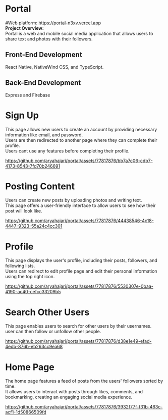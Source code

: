 # Portal
#Web platform:  https://portal-n3xv.vercel.app </br>
**Project Overview:**  
Portal is a web and mobile social media application that allows users to share text and photos with their followers.

## Front-End Development
React Native, NativeWind CSS, and TypeScript.

## Back-End Development
Express and Firebase

<h1>Sign Up</h1>
<p>
This page allows new users to create an account by providing necessary information like email, and password.</br>
Users are then redirected to another page where they can complete their profile. </br>
Users cant use any features before completing their profile.
</p>

https://github.com/aryahajari/portal/assets/77817876/bb7a7c06-cdb7-4173-8543-7fd70b246691

<h1>Posting Content</h1>
<p>
Users can create new posts by uploading photos and writing text.</br>
This page offers a user-friendly interface to allow users to see how their post will look like.
</p>

https://github.com/aryahajari/portal/assets/77817876/44438546-4c18-4447-9323-55a24c4cc301

<h1>Profile</h1>
<p>
This page displays the user's profile, including their posts, followers, and following lists.</br>
Users can redirect to edit profile page and edit their personal information using the top right icon.
</p>

https://github.com/aryahajari/portal/assets/77817876/5530307e-0baa-4190-ac40-cefcc33209b5

<h1>Search Other Users</h1>
<p>
This page enables users to search for other users by their usernames.</br>
user can then follow or unfollow other people.
</p>

https://github.com/aryahajari/portal/assets/77817876/d38e1e49-efad-4edb-876b-eb263cc9ea68

<h1>Home Page</h1>
<p>
The home page features a feed of posts from the users' followers sorted by time.</br>
It allows users to interact with posts through likes, comments, and bookmarking, creating an engaging social media experience.
</p>

https://github.com/aryahajari/portal/assets/77817876/3932f77f-f31b-463c-acf1-1d50866509fd

